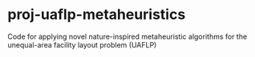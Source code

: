 # proj-uaflp-metaheuristics
 Code for applying novel nature-inspired metaheuristic algorithms for the unequal-area facility layout problem (UAFLP)
